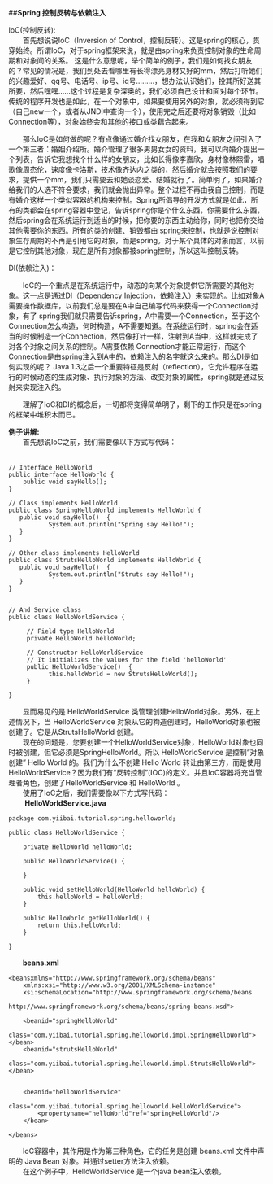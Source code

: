 ##**Spring 控制反转与依赖注入**

IoC(控制反转):  
　　首先想说说IoC（Inversion of Control，控制反转）。这是spring的核心，贯穿始终。所谓IoC，对于spring框架来说，就是由spring来负责控制对象的生命周期和对象间的关系。
这是什么意思呢，举个简单的例子，我们是如何找女朋友的？常见的情况是，我们到处去看哪里有长得漂亮身材又好的mm，然后打听她们的兴趣爱好、qq号、电话号、ip号、iq号………，想办法认识她们，投其所好送其所要，然后嘿嘿……这个过程是复杂深奥的，我们必须自己设计和面对每个环节。传统的程序开发也是如此，在一个对象中，如果要使用另外的对象，就必须得到它（自己new一个，或者从JNDI中查询一个），使用完之后还要将对象销毁（比如Connection等），对象始终会和其他的接口或类藕合起来。

　　那么IoC是如何做的呢？有点像通过婚介找女朋友，在我和女朋友之间引入了一个第三者：婚姻介绍所。婚介管理了很多男男女女的资料，我可以向婚介提出一个列表，告诉它我想找个什么样的女朋友，比如长得像李嘉欣，身材像林熙雷，唱歌像周杰伦，速度像卡洛斯，技术像齐达内之类的，然后婚介就会按照我们的要求，提供一个mm，我们只需要去和她谈恋爱、结婚就行了。简单明了，如果婚介给我们的人选不符合要求，我们就会抛出异常。整个过程不再由我自己控制，而是有婚介这样一个类似容器的机构来控制。Spring所倡导的开发方式就是如此，所有的类都会在spring容器中登记，告诉spring你是个什么东西，你需要什么东西，然后spring会在系统运行到适当的时候，把你要的东西主动给你，同时也把你交给其他需要你的东西。所有的类的创建、销毁都由 spring来控制，也就是说控制对象生存周期的不再是引用它的对象，而是spring。对于某个具体的对象而言，以前是它控制其他对象，现在是所有对象都被spring控制，所以这叫控制反转。

DI(依赖注入)：　　

　　IoC的一个重点是在系统运行中，动态的向某个对象提供它所需要的其他对象。这一点是通过DI（Dependency Injection，依赖注入）来实现的。比如对象A需要操作数据库，以前我们总是要在A中自己编写代码来获得一个Connection对象，有了 spring我们就只需要告诉spring，A中需要一个Connection，至于这个Connection怎么构造，何时构造，A不需要知道。在系统运行时，spring会在适当的时候制造一个Connection，然后像打针一样，注射到A当中，这样就完成了对各个对象之间关系的控制。A需要依赖 Connection才能正常运行，而这个Connection是由spring注入到A中的，依赖注入的名字就这么来的。那么DI是如何实现的呢？ Java 1.3之后一个重要特征是反射（reflection），它允许程序在运行的时候动态的生成对象、执行对象的方法、改变对象的属性，spring就是通过反射来实现注入的。

　　理解了IoC和DI的概念后，一切都将变得简单明了，剩下的工作只是在spring的框架中堆积木而已。
 
**例子讲解:**   
　　首先想说IoC之前，我们需要像以下方式写代码：</br>　
```
// Interface HelloWorld
public interface HelloWorld {
    public void sayHello();
}
 
// Class implements HelloWorld
public class SpringHelloWorld implements HelloWorld {
   public void sayHello()  {
           System.out.println("Spring say Hello!");
   }
}
 
// Other class implements HelloWorld
public class StrutsHelloWorld implements HelloWorld {
   public void sayHello()  {
           System.out.println("Struts say Hello!");
   }
}
 
 
// And Service class
public class HelloWorldService {
    
     // Field type HelloWorld
     private HelloWorld helloWorld;
    
     // Constructor HelloWorldService
     // It initializes the values for the field 'helloWorld'
     public HelloWorldService()  {
           this.helloWorld = new StrutsHelloWorld();
     }
 
}
```
　　显而易见的是 HelloWorldService 类管理创建HelloWorld对象。另外，在上述情况下，当 HelloWorldService 对象从它的构造创建时，HelloWorld对象也被创建了。它是从StrutsHelloWorld 创建。</br>
　　现在的问题是，您要创建一个HelloWorldService对象，HelloWorld对象也同时被创建，但它必须是SpringHelloWorld。所以 HelloWorldService 是控制“对象创建” Hello World 的。我们为什么不创建 Hello World 转让由第三方，而是使用HelloWorldService？因为我们有“反转控制”(IOC)的定义。并且IoC容器将充当管理者角色，创建了HelloWorldService 和 HelloWorld 。</br>
　　使用了IoC之后，我们需要像以下方式写代码：</br>　
  　**HelloWorldService.java**
```
package com.yiibai.tutorial.spring.helloworld;
  
public class HelloWorldService {
  
    private HelloWorld helloWorld;
  
    public HelloWorldService() {
  
    }
  
    public void setHelloWorld(HelloWorld helloWorld) {
        this.helloWorld = helloWorld;
    }
  
    public HelloWorld getHelloWorld() {
        return this.helloWorld;
    }
  
}
```
　　**beans.xml**
```
<beansxmlns="http://www.springframework.org/schema/beans"
    xmlns:xsi="http://www.w3.org/2001/XMLSchema-instance"
    xsi:schemaLocation="http://www.springframework.org/schema/beans
                        http://www.springframework.org/schema/beans/spring-beans.xsd">
  
    <beanid="springHelloWorld"
        class="com.yiibai.tutorial.spring.helloworld.impl.SpringHelloWorld"></bean>
    <beanid="strutsHelloWorld"
        class="com.yiibai.tutorial.spring.helloworld.impl.StrutsHelloWorld"></bean>
  
  
    <beanid="helloWorldService"
        class="com.yiibai.tutorial.spring.helloworld.HelloWorldService">
        <propertyname="helloWorld"ref="springHelloWorld"/>
    </bean>
  
</beans>
```
　　IoC容器中，其作用是作为第三种角色，它的任务是创建 beans.xml 文件中声明的 Java Bean 对象。并通过setter方法注入依赖。</br>
　　在这个例子中，HelloWorldService 是一个java bean注入依赖。







